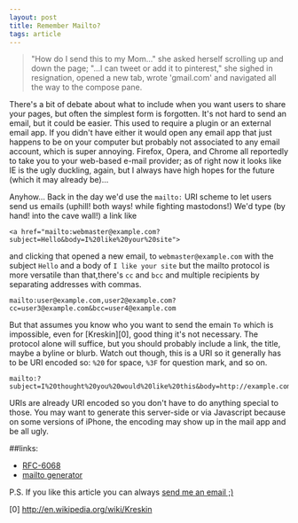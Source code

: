 ```yaml
---
layout: post
title: Remember Mailto?
tags: article
---
```


>"How do I send this to my Mom..." she asked herself scrolling up and down the page; "...I can tweet or add it to pinterest," she sighed in resignation, opened a new tab, wrote 'gmail.com' and navigated all the way to the compose pane.

There's a bit of debate about what to include when you want users to share your pages, but often the simplest form is forgotten.
It's not hard to send an email, but it could be easier. This used to require a plugin or an external email app.
If you didn't have either it would open any email app that just happens to be on your computer but probably not associated to any email account,
which is super annoying. Firefox, Opera, and Chrome all reportedly to take you to your web-based e-mail provider; as of right now it looks like IE is the ugly duckling, again, but I always have high hopes for the future (which it may already be)...

Anyhow... Back in the day we'd use the `mailto:` URI scheme to let users send us emails (uphill! both ways! while fighting mastodons!) We'd type (by hand! into the cave wall!) a link like

    <a href="mailto:webmaster@example.com?subject=Hello&body=I%20like%20your%20site">


and clicking that opened a new email, to `webmaster@example.com` with the subject
`Hello` and a body of `I like your site` but the mailto protocol is more versatile
than that,there's `cc` and `bcc` and multiple recipients by separating addresses with commas.

    mailto:user@example.com,user2@example.com?cc=user3@example.com&bcc=user4@example.com


But that assumes you know who you want to send the emain `To` which is
impossible, even for [Kreskin][0], good thing it's not necessary. The protocol
alone will suffice, but you should probably include a link, the title, maybe a
byline or blurb. Watch out though, this is a URI so it generally has to be
URI encoded so: `%20` for space, `%3F` for question mark, and so on.

    mailto:?subject=I%20thought%20you%20would%20like%20this&body=http://example.com/some/page


URIs are already URI encoded so you don't have to do anything special to those.
You may want to generate this server-side or via Javascript because on some
versions of iPhone, the encoding may show up in the mail app and be all ugly.

##links:
* [RFC-6068](http://www.ietf.org/rfc/rfc6068.txt)
* [mailto generator](http://www.mailto.co.uk/)

P.S. If you like this article you can always [send me an
email ;)](mailto:me@jkirchartz.com?subject=Thanks%20For%20Reminding%20Me%20About%20Mailto&body=Can%20I%20have%20your%20autograph)

[0] http://en.wikipedia.org/wiki/Kreskin
